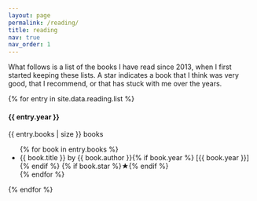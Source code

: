 ```yaml
---
layout: page
permalink: /reading/
title: reading
nav: true
nav_order: 1
---
```


What follows is a list of the books I have read since 2013, when I first started
keeping these lists. A star indicates a book that I think was very good, that I recommend, 
or that has stuck with me over the years.

<div class="container">
  {% for entry in site.data.reading.list %}
  <div class="year-container">
    <div class="year">
      <h4>{{ entry.year }}</h4>
      <div class="number">{{ entry.books | size }} books</div>
    </div>
    <div class="books">
      <ul class="reading-list {{ entry.year }}">
        {% for book in entry.books %}
        <li>
          {{ book.title }}
          <span class="author">by {{ book.author }}{% if book.year %} [{{ book.year }}]{% endif %}</span>
	  {% if book.star %}<span class="star">★</span>{% endif %}
        </li>
        {% endfor %}
      </ul>
    </div>
  </div>
  {% endfor %}
</div>
